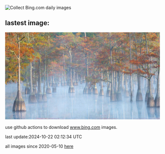 ![Collect Bing.com daily images](https://github.com/counter2015/bing-daily-images/workflows/Collect%20Bing.com%20daily%20images/badge.svg)
## lastest image:
![](images/img.jpg)

use github actions to download www.bing.com images.

last update:2024-10-22 02:12:34 UTC

all images since 2020-05-10 [here](https://github.com/counter2015/bing-daily-images/tree/master/images) 
